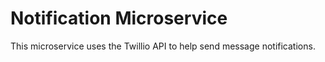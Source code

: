 # Notification Microservice
This microservice uses the Twillio API to help send message notifications.
